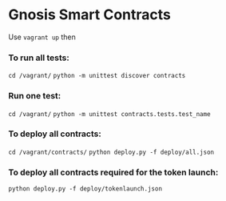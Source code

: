 # Gnosis Smart Contracts

Use `vagrant up` then

### To run all tests:
`cd /vagrant/`
`python -m unittest discover contracts`

### Run one test:
`cd /vagrant/`
`python -m unittest contracts.tests.test_name`

### To deploy all contracts:
`cd /vagrant/contracts/`
`python deploy.py -f deploy/all.json`

### To deploy all contracts required for the token launch:
`python deploy.py -f deploy/tokenlaunch.json`

